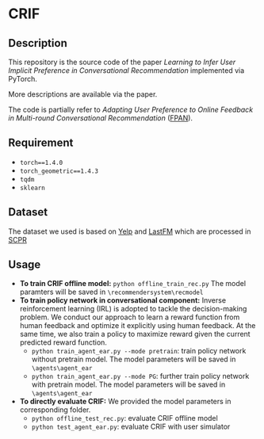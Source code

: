 # CRIF

## Description
This repository is the source code of the paper *Learning to Infer User Implicit Preference in Conversational Recommendation* implemented via PyTorch.

More descriptions are available via the paper.

The code is partially refer to *Adapting User Preference to Online Feedback in Multi-round Conversational Recommendation* ([FPAN](https://github.com/xxkkrr/FPAN)).

## Requirement
- `torch==1.4.0`   
- `torch_geometric==1.4.3`
- `tqdm`
- `sklearn`

## Dataset
The dataset we used is based on [Yelp](https://www.yelp.com/dataset/) and [LastFM](https://grouplens.org/datasets/hetrec-2011/) which are processed in [SCPR](https://github.com/farrecall/SCPR)

## Usage
* **To train CRIF offline model:**
  ``python offline_train_rec.py``
  The model paramters will be saved in `\recommendersystem\recmodel`
* **To train policy network in conversational component:**
  Inverse reinforcement learning (IRL) is adopted to tackle the decision-making problem. We conduct our approach to learn a reward function from human feedback and optimize it explicitly using human feedback. At the same time, we also train a policy to maximize reward given the current predicted reward function. 
  - `python train_agent_ear.py --mode pretrain`: train policy network without pretrain model.
    The model parameters will be saved in `\agents\agent_ear`
  - `python train_agent_ear.py --mode PG`: further train policy network with pretrain model.
    The model parameters will be saved in `\agents\agent_ear`
* **To directly evaluate CRIF:**
  We provided the model parameters in corresponding folder.
  - `python offline_test_rec.py`: evaluate CRIF offline model
  - `python test_agent_ear.py`: evaluate CRIF with user simulator
